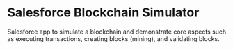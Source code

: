 # Salesforce Blockchain Simulator

Salesforce app to simulate a blockchain and demonstrate core aspects such as executing transactions, creating blocks (mining), and validating blocks.